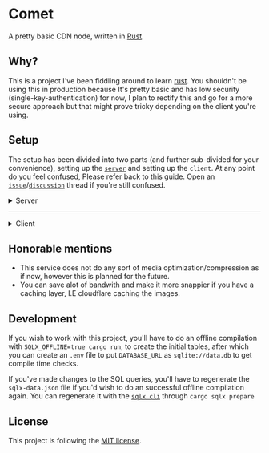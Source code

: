 # Comet

A pretty basic CDN node, written in [Rust](https://rust-lang.org).

## Why?

This is a project I've been fiddling around to learn [rust](https://rust-lang.org). You shouldn't be using this in
production because It's pretty basic and has low security (single-key-authentication) for now, I plan to rectify this and
go for a more secure approach but that might prove tricky depending on the client you're using.

## Setup

The setup has been divided into two parts (and further sub-divided for your convenience), setting up the [`server`](#server)
and setting up the `client`. At any point do you feel confused, Please refer back to this guide. Open an
[`issue`](/issues)/[`discussion`](/discussions) thread if you're still confused.

<details>
<summary>Server</summary>
  
  This guide has been further sub-divided into two parts, running the node and exposing the node. There 
  are a few ways that you can utilize to run the node.

  <!-- <details> -->
  <!--   <summary>🌟 Docker</summary> -->
  <!-- </details> -->
  <details>
    <summary>systemd</summary>

- Start by Compiling the project with

```sh
SQLX_OFFLINE=true cargo build --release
```

- After it compiles, create a [systemd configuration file](https://www.freedesktop.org/software/systemd/man/systemd-system.conf.html) at `/etc/systemd/system/` with this format:

```service
# /etc/systemd/system/comet.service
[Unit]
Description=comet
After=network-online.target

[Service]
Type=simple
WorkingDirectory=/path/to/comet
ExecStart=/path/to/cargo run # you can get the location of `cargo` by `pwd cargo`
User=faaz
Restart=always
TimeoutStopSec=10

[Install]
WantedBy=multi-user.target
```

- Assuming you've named the file `comet.service`, you can start the service with:

```sh
(sudo) systemctl start comet
# You can also "enable" the service so it runs on startup, run:
# (sudo) systemctl enable comet
```

- If you wish to get rid of an comet instance, run these commands:

```sh
(sudo) systemctl stop comet
(sudo) systemctl disable comet
(sudo) rm /etc/systemd/system/comet.service
```

  </details>
  
  #### It can then be exposed to the internet through one of these methods.
  
  <details>
    <summary>🌟 CloudFlare Tunnel</summary>
    This is especially nice if you don't have an public IP. This guide assumes you have a [`cloudflare`](https://www.cloudflare.com/)
    account and the [`cloudflared`](https://github.com/cloudflare/cloudflared#installing-cloudflared) CLI installed & logged in.
    <br>
    <br>
    
- Create a tunnel with:
```sh
cloudflared tunnel create ${NAME} 
```

- Create a `config.yaml` file in the [`.cloudflared` directory](https://developers.cloudflare.com/cloudflare-one/connections/connect-apps/install-and-setup/tunnel-useful-terms/#default-cloudflared-directory) with this format:

```yaml
  url: http://localhost:3000
  tunnel: ${TUNNEL_UUID}
  credentials-file: ${HOME}/.cloudflared/${TUNNEL_UUID}.json # or wherever the credential file was generated to
```

- Then, Assign a [CNAME record](https://en.wikipedia.org/wiki/CNAME_record) that'll be used for your tunnel with

```sh
cloudflared tunnel route dns ${TUNNEL_UUID} ${HOSTNAME} # HOSTNAME could be comet.example.com
```

- You'll then be able to run the tunnel with:

```sh
cloudflared tunnel run
# If for some reason you get an Ingress error when you're visiting a route,
# Try running `cloudflared tunnel --config /path/your-config-file.yaml run` instead.
```

- To run the program forever, take a look at [this guide](https://developers.cloudflare.com/cloudflare-one/connections/connect-apps/install-and-setup/tunnel-guide/local/as-a-service/).
  </details>

###### \*_more coming soon_

</details>

---

<details>
<summary>Client</summary>
  There are a few different ways to get an client up and ready. <br>
  (Note: These configs are assuming you have default routes setup. If you have changed some routes, Change
  it in the config also to reflect changes.)
  <br>
  
  <details>
  <summary>ShareX</summary>
    Here's a basic config for [ShareX](https://getsharex.com/), put this in a file with the extension
    `sxcu` and switch up the values with `$[...]` in it.
  
  ```json
    {
      "Name": "comet-node",
      "Version": "14.0.0", 
      "DestinationType": "ImageUploader, FileUploader",
      "RequestMethod": "POST",
      "RequestURL": "$[BASE_URL]/upload", 
      "Body": "MultipartFormData",
      "FileFormName": "file",
      "Headers": {
        "Authorization": "$[AUTH_KEY]"
      },
      "URL": "$[BASE_URL]{json:file_url}",
      "DeletionURL": "$[BASE_URL]/delete/{json:deletionUrl}",
      "ErrorMessage": "{json:message}"
    }
  ```
  </details>

  <details>
    <summary>iOS Shortcuts</summary>
    This is a neat way to do stuff if you have an iOS device with shortcuts. 
    Get this [shortcut](...)
  </details>

  <details>
    <summary>HTTP API</summary>
      These are the HTTP routes by default of comet. The routes marked with "🔒" are authenticated routes. 
      <br>
      __**Authentication**__
      <br>

You can authenticate yourself by passing the password (set in the config file) into the `Authorization` key of the header.
<br>
<br> \***\*Routes\*\***

<details>
<summary>`POST` **/upload** 🔒</summary>
The endpoint to upload a file. <br>
**Example request**:

```sh
curl -X POST \
  -H "Authorization: ${PASSWORD}" \
  -H "Content-Type: multipart/form-data" \
  -F "file=@/path/to/file" \
  http://localhost:3000
```

        **Example Response**:

```jsonc
HTTP/1.1 200 OK
Content-Type: application/json

{
  "file": "xyz",
  "file_url": "/media/xyz.jpeg",
  "file_size": "812323"
}
```

</details>
<details>
<summary>`DELETE` **/delete/:media_id** [🔒] delete uploaded files.</summary>
The endpoint to delete a previously uploaded file.
<br><br>
**Parameters**: <br> - `media_id` - the UID of the file to delete.
<br>

        **Example request**:

```sh
curl -X DELETE \
  -H "Authorization: ${PASSWORD}" \
  http://localhost:3000/delete/xyz # note: file must not have an file extension.
```

        **Example Response**:

```jsonc
HTTP/1.1 200 OK
Content-Type: application/json

{
  "message": "Removed.",
}
```

</details>
<details>
<summary>`GET` **/media/:media_id** - to get uploaded files.</summary>
The endpoint to get uploaded files.
<br><br>
**Parameters**: <br> - `media_id` - the UID of the file to retrieve.

        **Example request**:

```sh
curl -X GET \
  http://localhost:3000/media/xyz.jpeg
```

        **Example Response**:

```jsonc
HTTP/1.1 200 OK
Content-Type: image/jpeg
Content-Length: [length of image file in bytes]

[Binary image data]
```

        <br>
      </details>

  </details>
</details>
</details>

## Honorable mentions

- This service does not do any sort of media optimization/compression as if now, however this is planned for the future.
- You can save alot of bandwith and make it more snappier if you have a caching layer, I.E cloudflare caching the images.

## Development

If you wish to work with this project, you'll have to do an offline compilation with `SQLX_OFFLINE=true cargo run`,
to create the initial tables, after which you can create an `.env` file to put `DATABASE_URL` as `sqlite://data.db`
to get compile time checks.

If you've made changes to the SQL queries, you'll have to regenerate the `sqlx-data.json` file if you'd wish to do an
successful offline compilation again. You can regenerate it with the [`sqlx cli`](https://github.com/launchbadge/sqlx)
through `cargo sqlx prepare`

## License

This project is following the [MIT license](/blob/master/LICENSE).
